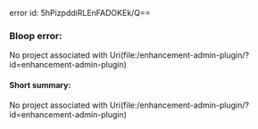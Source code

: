 error id: 5hPizpddiRLEnFADOKEk/Q==
### Bloop error:

No project associated with Uri(file:<WORKSPACE>/enhancement-admin-plugin/?id=enhancement-admin-plugin)
#### Short summary: 

No project associated with Uri(file:<WORKSPACE>/enhancement-admin-plugin/?id=enhancement-admin-plugin)